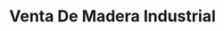---
title: "Venta De Madera Industrial"
url: /joquicingo/venta-de-madera-industrial/
shop: comercio
---